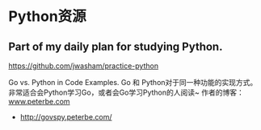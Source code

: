 # Python资源

## Part of my daily plan for studying Python.
https://github.com/jwasham/practice-python



Go vs. Python in Code Examples. Go 和 Python对于同一种功能的实现方式。非常适合会Python学习Go，或者会Go学习Python的人阅读~
作者的博客：www.peterbe.com

- http://govspy.peterbe.com/

